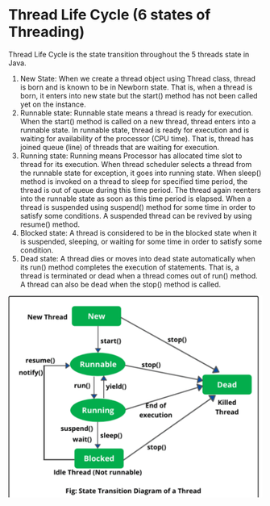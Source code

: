 # Thread Life Cycle (6 states of Threading)

Thread Life Cycle is the state transition throughout the 5 threads state in Java.

1. New State: When we create a thread object using Thread class, thread is born and is known to be in Newborn state. That is, when a thread is born, it enters into new state but the start() method  has not been called yet on the instance.
2. Runnable state: Runnable state means a thread is ready for execution. When the start() method is called on a new thread, thread enters into a runnable state. In runnable state, thread is ready for execution and is waiting for availability of the processor (CPU time). That is, thread has joined queue (line) of threads that are waiting for execution.
3. Running state: Running means Processor has allocated time slot to thread for its execution. When thread scheduler selects a thread from the runnable state for exception, it goes into running state. When sleep() method is invoked on a thread to sleep for specified time period, the thread is out of queue during this time period. The thread again reenters into the runnable state as soon as this time period is elapsed. When a thread is suspended using suspend() method for some time in order to satisfy some conditions. A suspended thread can be revived by using resume() method.
4. Blocked state: A thread is considered to be in the blocked state when it is suspended, sleeping, or waiting for some time in order to satisfy some condition.
5. Dead state: A thread dies or moves into dead state automatically when its run() method completes the execution of statements. That is, a thread is terminated or dead when a thread comes out of run() method. A thread can also be dead when the stop() method is called.

![Untitled](Thread%20Lif%203e0c8/Untitled.png)